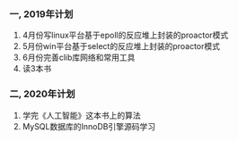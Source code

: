### 一, 2019年计划

1. 4月份写linux平台基于epoll的反应堆上封装的proactor模式
2. 5月份win平台基于select的反应堆上封装的proactor模式
3. 6月份完善clib库网络和常用工具
4. 读3本书

### 二, 2020年计划

1. 学完《人工智能》这本书上的算法
2. MySQL数据库的InnoDB引擎源码学习

